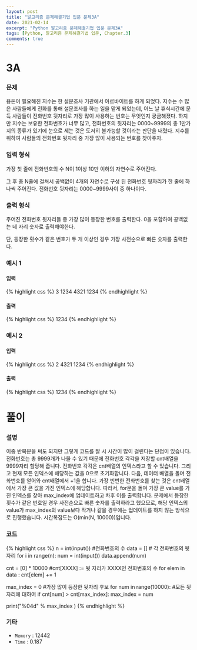 ```yaml
---
layout: post
title: "알고리즘 문제해결기법 입문 문제3A"
date: 2021-02-14
excerpt: "Python 알고리즘 문제해결기법 입문 문제3A"
tags: [Python, 알고리즘 문제해결기법 입문, Chapter.3]
comments: true
---
```

# 3A

### 문제
용돈이 필요해진 지수는 한 설문조사 기관에서 아르바이트를 하게 되었다. 지수는 수 많은 사람들에게 전화를 통해 설문조사를 하는 일을 맡게 되었는데, 어느 날 휴식시간에 문득 사람들이 전화번호 뒷자리로 가장 많이 사용하는 번호는 무엇인지 궁금해졌다. 하지만 지수는 보유한 전화번호가 너무 많고, 전화번호의 뒷자리는 0000~9999의 총 1만가지의 종류가 있기에 눈으로 세는 것은 도저히 불가능할 것이라는 판단을 내렸다. 지수를 위하여 사람들의 전화번호 뒷자리 중 가장 많이 사용되는 번호를 찾아주자.

### 입력 형식
가장 첫 줄에 전화번호의 수 N이 1이상 10만 이하의 자연수로 주어진다.

그 후 총 N줄에 걸쳐서 공백없이 4개의 자연수로 구성 된 전화번호 뒷자리가 한 줄에 하나씩 주어진다. 전화번호 뒷자리는 0000~9999사이 중 하나이다.

### 출력 형식
주어진 전화번호 뒷자리들 중 가장 많이 등장한 번호를 출력한다. 0을 포함하여 공백없는 네 자리 숫자로 출력해야한다.

단, 등장한 횟수가 같은 번호가 두 개 이상인 경우 가장 사전순으로 빠른 숫자를 출력한다.

### 예시 1
#### 입력
{% highlight css %}
3
1234
4321
1234
{% endhighlight %}
#### 출력
{% highlight css %}
1234
{% endhighlight %}

### 예시 2
#### 입력
{% highlight css %}
2
4321
1234
{% endhighlight %}
#### 출력
{% highlight css %}
1234
{% endhighlight %}

# 풀이

### 설명
이중 반복문을 써도 되지만 그렇게 코드를 짤 시 시간이 많이 걸린다는 단점이 있습니다. 전화번호는 총 9999개가 나올 수 있기 때문에 전화번호 각각을 저장할 cnt배열을 9999자리 할당해 줍니다. 전화번호 각각은 cnt배열의 인덱스라고 할 수 있습니다. 그리고 현재 모든 인덱스에 해당하는 값을 0으로 초기화합니다. 다음, 데이터 배열을 돌며 전화번호를 얻어와 cnt배열에서 +1을 합니다. 가장 빈번한 전화번호를 찾는 것은 cnt배열에서 가장 큰 값을 가진 인덱스에 해당합니다. 따라서, for문을 돌며 가장 큰 value를 가진 인덱스를 찾아 max_index에 업데이트하고 차후 이를 출력합니다. 문제에서 등장한 횟수가 같은 번호일 경우 사전순으로 빠른 숫자를 출력하라고 했으므로, 해당 인덱스의 value가 max_index의 value보다 작거나 같을 경우에는 업데이트를 하지 않는 방식으로 진행했습니다. 시간복잡도는 O(min(N, 10000))입니다.

### 코드
{% highlight css %}
n = int(input()) #전화번호의 수 
data = [] # 각 전화번호의 뒷자리 
for i in range(n):
	num = int(input())
	data.append(num)
	
cnt = [0] * 10000 #cnt[XXXX] := 뒷 자리가 XXXX인 전화번호의 수 
for elem in data :
	cnt[elem] += 1


max_index = 0 #가장 많이 등장한 뒷자리 후보 
for num in range(10000): #모든 뒷자리에 대하여 
	if cnt[num] > cnt[max_index]: 
		max_index = num

print("%04d" % max_index ) 
{% endhighlight %}

### 기타
- `Memory` : 12442
- `Time` : 0.187